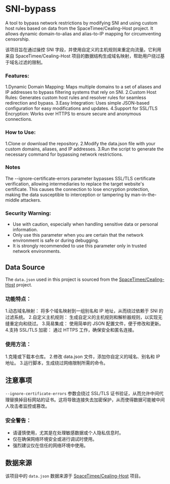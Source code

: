 # SNI-bypass
A tool to bypass network restrictions by modifying SNI and using custom host rules based on data from the SpaceTimee/Cealing-Host project. It allows dynamic domain-to-alias and alias-to-IP mapping for circumventing censorship.

该项目旨在通过操控 SNI 字段，并使用自定义的主机规则来重定向流量。它利用来自 SpaceTimee/Cealing-Host 项目的数据结构生成域名映射，帮助用户绕过基于域名过滤的限制。

### Features:
1.Dynamic Domain Mapping: Maps multiple domains to a set of aliases and IP addresses to bypass filtering systems that rely on SNI.
2.Custom Host Rules: Generates custom host rules and resolver rules for seamless redirection and bypass.
3.Easy Integration: Uses simple JSON-based configuration for easy modifications and updates.
4.Support for SSL/TLS Encryption: Works over HTTPS to ensure secure and anonymous connections.

### How to Use:
1.Clone or download the repository.
2.Modify the data.json file with your custom domains, aliases, and IP addresses.
3.Run the script to generate the necessary command for bypassing network restrictions.

### Notes
The --ignore-certificate-errors parameter bypasses SSL/TLS certificate verification, allowing intermediaries to replace the target website's certificate. This causes the connection to lose encryption protection, making the data susceptible to interception or tampering by man-in-the-middle attackers.

### Security Warning:
- Use with caution, especially when handling sensitive data or personal information.
- Only use this parameter when you are certain that the network environment is safe or during debugging.
- It is strongly recommended to use this parameter only in trusted network environments.

## Data Source
The `data.json` used in this project is sourced from the [SpaceTimee/Cealing-Host](https://github.com/SpaceTimee/Cealing-Host) project.


### 功能特点：
1.动态域名映射： 将多个域名映射到一组别名和 IP 地址，从而绕过依赖于 SNI 的过滤系统。
2.自定义主机规则： 生成自定义的主机规则和解析器规则，以实现无缝重定向和绕过。
3.简易集成： 使用简单的 JSON 配置文件，便于修改和更新。
4.支持 SSL/TLS 加密： 通过 HTTPS 工作，确保安全和匿名连接。
### 使用方法：
1.克隆或下载本仓库。
2.修改 data.json 文件，添加你自定义的域名、别名和 IP 地址。
3.运行脚本，生成绕过网络限制所需的命令。

## 注意事项

`--ignore-certificate-errors` 参数会绕过 SSL/TLS 证书验证，从而允许中间代理替换掉目标网站的证书。这将导致连接失去加密保护，从而使得数据可能被中间人攻击者监控或篡改。

### 安全警告：
- 请谨慎使用，尤其是在处理敏感数据或个人隐私信息时。
- 仅在确保网络环境安全或进行调试时使用。
- 强烈建议仅在信任的网络环境中使用。


## 数据来源
该项目中的 `data.json` 数据来源于 [SpaceTimee/Cealing-Host](https://github.com/SpaceTimee/Cealing-Host) 项目。
